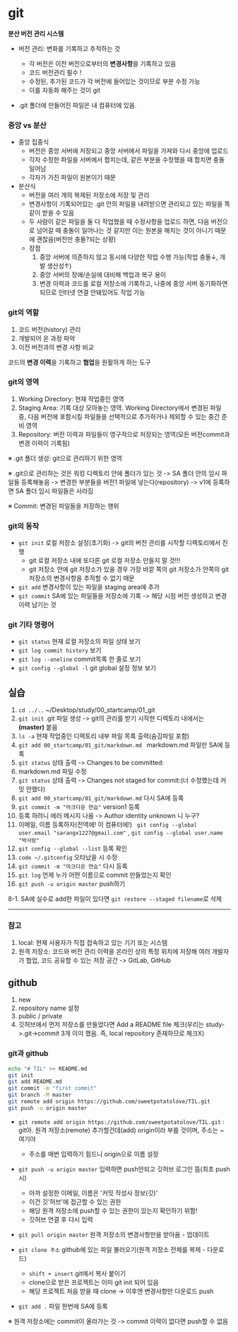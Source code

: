 # git
**분산 버전 관리 시스템**

- 버전 관리: 변화를 기록하고 추적하는 것
  - 각 버전은 이전 버전으로부터의 **변경사항**을 기록하고 있음
  - 코드 버전관리 필수 !
  - 수정된, 추가된 코드가 각 버전에 들어있는 것이므로 부분 수정 가능
  - 이를 자동화 해주는 것이 git

- .git 폴더에 만들어진 파일은 내 컴퓨터에 있음. 

### 중앙 vs 분산
- 중앙 집중식
  - 버전은 중앙 서버에 저장되고 중앙 서버에서 파일을 가져와 다시 중앙에 업로드
  - 각자 수정한 파일을 서버에서 합치는데, 같은 부분을 수정했을 때 합치면 충돌 일어남
  - 각자가 가진 파일이 원본이기 때문
- 분산식
  - 버전을 여러 개의 복제된 저장소에 저장 및 관리
  - 변경사항이 기록되어있는 .git 안의 파일을 내려받으면 관리되고 있는 파일을 똑같이 받을 수 있음
  - 두 사람이 같은 파일을 둘 다 작업했을 때 수정사항을 업로드 하면, 다음 버전으로 넘어갈 때 충돌이 일어나는 것 같지만 이는 원본을 해치는 것이 아니기 때문에 괜찮음(버전만 충돌?되는 상황)
  - 장점
    1. 중앙 서버에 의존하지 않고 동시에 다양한 작업 수행 가능(작업 충돌↓, 개발 생산성↑)
    2. 중앙 서버의 장애/손실에 대비해 백업과 복구 용이
    3. 변경 이력과 코드를 로컬 저장소에 기록하고, 나중에 중앙 서버 동기화하면 되므로 인터넷 연결 안돼있어도 작업 가능

### git의 역할
1. 코드 버전(history) 관리
2. 개발되어 온 과정 파악
3. 이전 버전과의 변경 사항 비교

코드의 **변경 이력**을 기록하고 **협업**을 원활하게 하는 도구

### git의 영역
1. Working Directory: 현재 작업중인 영역
2. Staging Area: 기록 대상 모아놓는 영역. Working Directory에서 변경된 파일 중, 다음 버전에 포함시킬 파일들을 선택적으로 추가하거나 제외할 수 있는 중간 준비 영역
3. Repository: 버전 이력과 파일들이 영구적으로 저장되는 영역(모든 버전commit과 변경 이력이 기록됨)

※ .git 폴더 생성: git으로 관리하기 위한 영역

※ .git으로 관리하는 것은 워킹 디렉토리 안에 폴더가 있는 것 -> SA 폴더 안의 임시 파일들 등록해놓음 -> 변경한 부분들을 버전1 파일에 넣는다(repository) -> v1에 등록하면 SA 폴더 임시 파일들은 사라짐

※ Commit: 변경된 파일들을 저장하는 행위

### git의 동작
- `git init` 로컬 저장소 설정(초기화) -> git의 버전 관리를 시작할 디렉토리에서 진행
  - git 로컬 저장소 내에 또다른 git 로컬 저장소 만들지 말 것!!!
  - git 저장소 안에 git 저장소가 있을 경우 가장 바깥 쪽의 git 저장소가 안쪽의 git저장소의 변경사항을 추적할 수 없기 때문
- `git add` 변경사항이 있는 파일을 staging area에 추가
- `git commit` SA에 있는 파일들을 저장소에 기록 -> 해당 시점 버전 생성하고 변경 이력 남기는 것

### git 기타 명령어
- `git status` 현재 로컬 저장소의 파일 상태 보기
- `git log commit history` 보기
- `git log --oneline` commit목록 한 줄로 보기
- `git config --global -l` git global 설정 정보 보기


## 실습
1. `cd ../..` ~/Desktop/study/00_startcamp/01_git
2. `git init` .git 파일 생성 -> git의 관리를 받기 시작한 디렉토리 내에서는 **(master)** 붙음
3. `ls -a` 현재 작업중인 디렉토리 내부 파일 목록 출력(숨김파일 포함)
4. `git add 00_startcamp/01_git/markdown.md ` markdown.md 파일만 SA에 등록
5. `git status` 상태 출력 -> Changes to be committed:
6. markdown.md 파일 수정
7. `git status` 상태 출력 -> Changes not staged for commit:(너 수정했는데 커밋 안했다)
8. `git add 00_startcamp/01_git/markdown.md`  다시 SA에 등록
9. `git commit -m "마크다운 연습"` version1 등록
10. 등록 하려니 에러 메시지 나옴 -> Author identity unknown 니 누구?
11. 이메일, 이름 등록하자(전역에! 이 컴퓨터에!) ` git config --global user.email "sarangx1227@gmail.com"` , `git config --global user.name "박사랑"`
12. `git config --global --list` 등록 확인
13. `code ~/.gitconfig` 오타났을 시 수정
14. `git commit -m "마크다운 연습"` 다시 등록
15. `git log` 언제 누가 어떤 이름으로 commit 만들었는지 확인
16. `git push -u origin master` push하기

8-1. SA에 실수로 add한 파일이 있다면 `git restore --staged filename`로 삭제

---
### 참고
1. local: 현재 사용자가 직접 접속하고 있는 기기 또는 시스템
2. 원격 저장소: 코드와 버전 관리 이력을 온라인 상의 특정 위치에 저장해 여러 개발자가 협업, 코드 공유할 수 있는 저장 공간 -> GitLab, GitHub


## github
1. new
2. repository name 설정
3. public / private
4. 깃허브에서 먼저 저장소를 만들었다면 Add a README file 체크(우리는 study->.git->commit 3개 이미 했음. 즉, local repository 존재하므로 체크X)

### git과 github
```bash
echo "# TIL" >> README.md
git init
git add README.md
git commit -m "first commit"
git branch -M master
git remote add origin https://github.com/sweetpotatolove/TIL.git
git push -u origin master
```
- `git remote add origin https://github.com/sweetpotatolove/TIL.git` : git아. 원격 저장소(remote) 추가할건데(add) origin이라 부를 것이며, 주소는 ~ 여기야
  - 주소를 매번 입력하기 힘드니 origin으로 이름 설정

- `git push -u origin master` 입력하면 push안되고 깃허브 로그인 뜸(최초 push시)
  - 아까 설정한 이메일, 이름은 '커밋 작성사 정보(깃)'
  - 이건 깃'허브'에 접근할 수 있는 권한
  - 해당 원격 저장소에 push할 수 있는 권한이 있는지 확인하기 위함!
  - 깃허브 연결 후 다시 입력

- `git pull origin master` 원격 저장소의 변경사항만을 받아옴 - 업데이트

- `git clone 주소` github에 있는 파일 불러오기(원격 저장소 전체를 복제 - 다운로드)
  - `shift + insert` git에서 복사 붙이기
  - clone으로 받은 프로젝트는 이미 git init 되어 있음
  - 해당 프로젝트 처음 받을 때 clone -> 이후엔 변경사항만 다운로드 push

- `git add .` 파일 한번에 SA에 등록

※ 원격 저장소에는 commit이 올라가는 것 -> commit 이력이 없다면 push할 수 없음